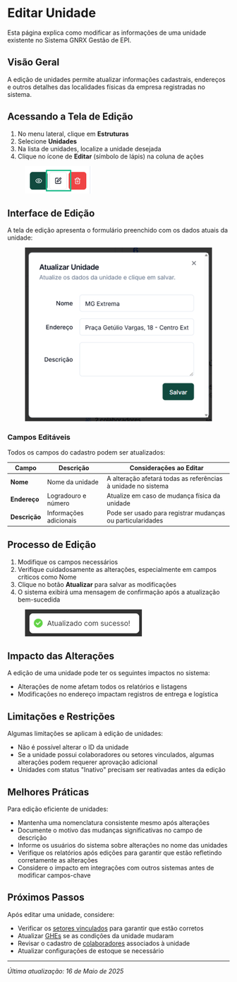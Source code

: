 # Editar Unidade

Esta página explica como modificar as informações de uma unidade existente no Sistema GNRX Gestão de EPI.

## Visão Geral

A edição de unidades permite atualizar informações cadastrais, endereços e outros detalhes das localidades físicas da empresa registradas no sistema.

## Acessando a Tela de Edição

1. No menu lateral, clique em **Estruturas**
2. Selecione **Unidades**
3. Na lista de unidades, localize a unidade desejada
4. Clique no ícone de **Editar** (símbolo de lápis) na coluna de ações

<figure><img src="../../.gitbook/assets/image (10).png" alt=""><figcaption></figcaption></figure>

## Interface de Edição

A tela de edição apresenta o formulário preenchido com os dados atuais da unidade:

<figure><img src="../../.gitbook/assets/image (11).png" alt=""><figcaption></figcaption></figure>

### Campos Editáveis

Todos os campos do cadastro podem ser atualizados:

| Campo         | Descrição              | Considerações ao Editar                                       |
| ------------- | ---------------------- | ------------------------------------------------------------- |
| **Nome**      | Nome da unidade        | A alteração afetará todas as referências à unidade no sistema |
| **Endereço**  | Logradouro e número    | Atualize em caso de mudança física da unidade                 |
| **Descrição** | Informações adicionais | Pode ser usado para registrar mudanças ou particularidades    |

## Processo de Edição

1. Modifique os campos necessários
2. Verifique cuidadosamente as alterações, especialmente em campos críticos como Nome
3. Clique no botão **Atualizar** para salvar as modificações
4. O sistema exibirá uma mensagem de confirmação após a atualização bem-sucedida

<figure><img src="../../.gitbook/assets/image (12).png" alt=""><figcaption></figcaption></figure>

## Impacto das Alterações

A edição de uma unidade pode ter os seguintes impactos no sistema:

* Alterações de nome afetam todos os relatórios e listagens
* Modificações no endereço impactam registros de entrega e logística

## Limitações e Restrições

Algumas limitações se aplicam à edição de unidades:

* Não é possível alterar o ID da unidade
* Se a unidade possui colaboradores ou setores vinculados, algumas alterações podem requerer aprovação adicional
* Unidades com status "Inativo" precisam ser reativadas antes da edição

## Melhores Práticas

Para edição eficiente de unidades:

* Mantenha uma nomenclatura consistente mesmo após alterações
* Documente o motivo das mudanças significativas no campo de descrição
* Informe os usuários do sistema sobre alterações no nome das unidades
* Verifique os relatórios após edições para garantir que estão refletindo corretamente as alterações
* Considere o impacto em integrações com outros sistemas antes de modificar campos-chave

## Próximos Passos

Após editar uma unidade, considere:

* Verificar os [setores vinculados](../setores/listar-setores.md) para garantir que estão corretos
* Atualizar [GHEs](../ghe/) se as condições da unidade mudaram
* Revisar o cadastro de [colaboradores](../colaboradores/) associados à unidade
* Atualizar configurações de estoque se necessário

***

_Última atualização: 16 de Maio de 2025_
